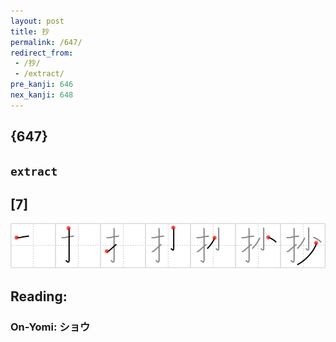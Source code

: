 ```yaml
---
layout: post
title: 抄
permalink: /647/
redirect_from:
 - /抄/
 - /extract/
pre_kanji: 646
nex_kanji: 648
---
```


## {647}

## `extract`

## [7]

<div class="stroke"><img src="../images/E68A84.png" /></div>

## Reading:

### On-Yomi: ショウ
